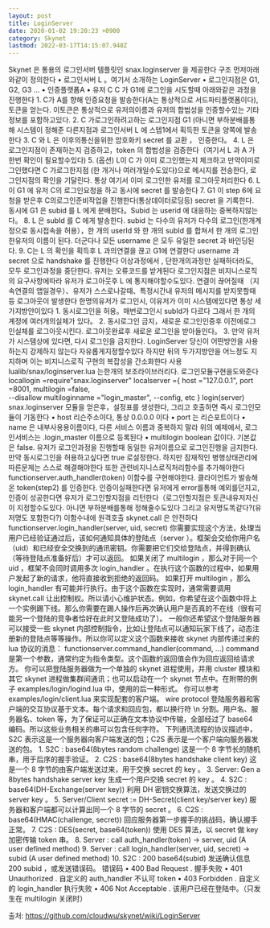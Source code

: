 ```yaml
---
layout: post
title: LoginServer
date: 2020-01-02 19:20:23 +0900
category: Skynet
lastmod: 2022-03-17T14:15:07.948Z
---
```

Skynet 은 통용의 로그인서버 템플릿인 snax.loginserver 을 제공한다
구조
먼저아래와같이 정의한다
	• 로그인서버 L 。여기서 소개하는 LoginServer
	• 로그인지점은 G1, G2, G3 ...
	• 인증플랫폼A
	• 유저 C
C 가 G1에 로그인을 시도할때  아래와같은 과정을 진행한다
	1. C가 A를 향해 인증요청을 발송한다(A는 통상적으로 서드파티플랫폼이다), 토큰을 얻는다. 이토큰은 통상적으로 유저의이름과 유저의 합법성을 인증할수있는 기타정보를 포함하고있다.
	2. C 가로그인하려고하는 로그인지점 G1 (아니면 부하분배를통해 시스템이 정해준 다른지점과 로그인서버 L 에 스텝1에서 획득한 토큰을 양쪽에 발송한다
	3. C 와 L 은 이후의통신을위한 암호화키 secret 를 교환 ， 인증한다。
	4. L 은 로그인지점이 존재하는지 검증하고，token 의 합법성을 검증한다（여기서 L 과 A 가 한번 확인이 필요할수있다)
	5. (옵션) L이 C 가 이미 로그인했는지 체크하고 만약이미로그인했다면 C 가로그한지점 (한 개거나 여러개일수도있다)으로 메시지를 전송한다, 로그인지점의 확인을 기달린다. 통상 여기서 이미 로그인한 유저를 로그아웃처리한다
	6. L 이 G1 에 유저 C의 로그인요청을 하고 동시에 secret 를 발송한다
	7. G1 이 step 6에 요청을 받은후 C의로그인준비작업을 진행한다(통상데이터로딩등) secret 을 기록한다. 동시에 G1 은 subid 를 L 에게 분배한다。Subid 는 userid 에 대응하는 중복하지않는다。
	8. L 은 subId 를 C 에게 발송한다. subid 는 다수의 유저가 다수의 로그인(한개계정으로 동시접속을 허용），한 개의 userId 와 한 개의 subId 를 합쳐서 한 개의 로그인한유저의 이름이 된다. 더군다나 모든 username 은 모두 유일한 secret 과 바인딩된다.
	9. C는 L 의 확인을 획득후 L 과의연결을 끊고 G1에 연결한다 username 과 secret 으로 handshake 를 진행한다
이상과정에서 ,  단한개의과정만 실패하더라도, 모두 로그인과정을 중단한다. 유저는 오류코드를 받게된다
로그인지점은 비지니스로직의 요구사항에따라 유저가 로그아웃후 L 에 통지해야할수도있다. 연결이 끊어질때 （지속연결의 앱일경우）、유저가 스스로나갈때、특정시간내 유저의 메시지를 받지못할때 등 로그아웃이 발생한다
한명의유저가 로그인시, 이유저가 이미 시스템에있다면 통상 세가지방안이있다
	1. 동시로그인을 허용。매번로그인시 subId가 다르다 그래서 한 개의 계정에 여러개의실체가 있다。
	2. 동시로그인 금지，새로운 로그인인증후 이전에로그인실체를 로그아웃시킨다. 로그아웃완료후 새로운 로그인을 받아들인다。
	3. 만약 유저가 시스템상에 있다면, 다시 로그인을 금지한다.
LoginServer 당신이 어떤방안을 사용하는지 강제하지 않는다 자유롭게지정할수있다 하지만 뒤의 두가지방안을 어느정도 지지하며 이는 비지니스로직 구현의 복잡성을 간소화한다
사용
lualib/snax/loginserver.lua 는한개의 보조라이브러리다. 로그인모듈구현을도와준다
locallogin =require"snax.loginserver"
localserver ={
	host ="127.0.0.1",
	port =8001,
	multilogin =false,	
          --disallow multiloginname ="login_master",
            --config,
          etc
}
login(server)
snax.loginserver 모듈을 얻은후，설정표를 생성한다, 그리고 호출하면 즉시 로그인모듈이 기동한다
	• host 리슨주소이다, 통상 0.0.0.0 이다
	• port 는 리슨포트이다
	• name 은 내부사용용이름이다, 다른 서비스 이름과 중복하지 말라 위의 예제에서, 로그인서비스는 .login_master 이름으로 등록된다
	• multilogin  boolean 값이다. 기본값은 false. 유저가 로그인과정을 진행할때 동일한 유저이름으로 로그인진행을 금지한다. 만약 동시로그인을 허용하고싶다면 true 로설정한다. 하지만 잠재적인 병행상태관리에 따른문제는 스스로 해결해야한다
또한 관련비지니스로직처리함수를 추가해야한다
functionserver.auth_handler(token)
이함수를 구현해야한다.  클라이언트가 발송해온 token(step2) 를 인증한다. 인증이실패한다면 유저에게 error를통해 예외를던지고, 인증이 성공한다면 유저가 로그인할지점을 리턴한다（로그인할지점은 토큰내유저자신이 지정할수도있다. 아니면 부하분배를통해 정해줄수도있다 그리고 유저명도똑같다?(유저명도 포함한다?)
이함수내에 원격호출 skynet.call 은 안전하다
functionserver.login_handler(server, uid, secret)
你需要实现这个方法，处理当用户已经验证通过后，该如何通知具体的登陆点（server ）。框架会交给你用户名（uid）和已经安全交换到的通讯密钥。你需要把它们交给登陆点，并得到确认（等待登陆点准备好后）才可以返回。
如果关闭了 multilogin ，那么对于同一个 uid ，框架不会同时调用多次 login_handler 。在执行这个函数的过程中，如果用户发起了新的请求，他将直接收到拒绝的返回码。
如果打开 multilogin ，那么 login_handler 有可能并行执行。由于这个函数在实现时，通常需要调用 skynet.call 让出控制权。所以请小心维护状态。例如，你希望在这个函数中将上一个实例踢下线。那么你需要在踢人操作后再次确认用户是否真的不在线（很有可能另一个登陆的竞争者恰好在此时又登陆成功了）。
一般你还希望这个登陆服务器可以接受一些 skynet 内部控制指令，比如让登陆点可以通知玩家下线了，动态注册新的登陆点等等操作。所以你可以定义这个函数来接收 skynet 内部传递过来的 lua 协议的消息：
functionserver.command_handler(command, ...)
command 是第一个参数，通常约定为指令类型。这个函数的返回值会作为回应返回给请求方。
你可以把登陆服务器做为一个单独的 skynet 进程使用，并用 cluster 模块和其它 skynet 进程做集群间通讯；也可以启动在一个 skynet 节点中。在附带的例子 examples/login/logind.lua 中，使用的后一种形式。
你可以参考 examples/login/client.lua 来实现配套的客户端。
wire protocol
登陆服务器和客户端的交互协议基于文本。每个请求和回应包，都以换行符 \n 分割。用户名、服务器名、token 等，为了保证可以正确在文本协议中传输，全部经过了 base64 编码。所以这些业务相关的串可以包含任何字符。
下列通讯流程的协议描述中，S2C 表示这是一个服务器向客户端发送的包；C2S 表示是一个客户端向服务器发送的包。
	1. S2C : base64(8bytes random challenge) 这是一个 8 字节长的随机串，用于后序的握手验证。
	2. C2S : base64(8bytes handshake client key) 这是一个 8 字节的由客户端发送过来，用于交换 secret 的 key 。
	3. Server: Gen a 8bytes handshake server key 生成一个用户交换 secret 的 key 。
	4. S2C : base64(DH-Exchange(server key)) 利用 DH 密钥交换算法，发送交换过的 server key 。
	5. Server/Client secret := DH-Secret(client key/server key) 服务器和客户端都可以计算出同一个 8 字节的 secret 。
	6. C2S : base64(HMAC(challenge, secret)) 回应服务器第一步握手的挑战码，确认握手正常。
	7. C2S : DES(secret, base64(token)) 使用 DES 算法，以 secret 做 key 加密传输 token 串。
	8. Server : call auth_handler(token) -> server, uid (A user defined method)
	9. Server : call login_handler(server, uid, secret) -> subid (A user defined method)
	10. S2C : 200 base64(subid) 发送确认信息 200 subid ，或发送错误码。
错误码
	• 400 Bad Request . 握手失败
	• 401 Unauthorized . 自定义的 auth_handler 不认可 token
	• 403 Forbidden . 自定义的 login_handler 执行失败
	• 406 Not Acceptable . 该用户已经在登陆中。（只发生在 multilogin 关闭时）

출처: <https://github.com/cloudwu/skynet/wiki/LoginServer> 
